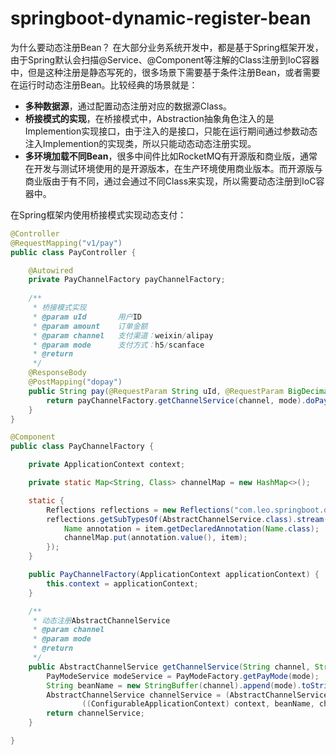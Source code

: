 # springboot-dynamic-register-bean
为什么要动态注册Bean？
在大部分业务系统开发中，都是基于Spring框架开发，由于Spring默认会扫描@Service、@Component等注解的Class注册到IoC容器中，但是这种注册是静态写死的，很多场景下需要基于条件注册Bean，或者需要在运行时动态注册Bean。比较经典的场景就是：
- **多种数据源**，通过配置动态注册对应的数据源Class。
- **桥接模式的实现**，在桥接模式中，Abstraction抽象角色注入的是Implemention实现接口，由于注入的是接口，只能在运行期间通过参数动态注入Implemention的实现类，所以只能动态动态注册实现。
- **多环境加载不同Bean**，很多中间件比如RocketMQ有开源版和商业版，通常在开发与测试环境使用的是开源版本，在生产环境使用商业版本。而开源版与商业版由于有不同，通过会通过不同Class来实现，所以需要动态注册到IoC容器中。


在Spring框架内使用桥接模式实现动态支付：
```java
@Controller
@RequestMapping("v1/pay")
public class PayController {

    @Autowired
    private PayChannelFactory payChannelFactory;
  
    /**
     * 桥接模式实现
     * @param uId       用户ID
     * @param amount    订单金额
     * @param channel   支付渠道：weixin/alipay
     * @param mode      支付方式：h5/scanface
     * @return
     */
    @ResponseBody
    @PostMapping("dopay")
    public String pay(@RequestParam String uId, @RequestParam BigDecimal amount, @RequestParam String channel, @RequestParam String mode) {
        return payChannelFactory.getChannelService(channel, mode).doPay(uId, amount);
    }
}
```

```java
@Component
public class PayChannelFactory {

    private ApplicationContext context;

    private static Map<String, Class> channelMap = new HashMap<>();

    static {
        Reflections reflections = new Reflections("com.leo.springboot.dynamic.register.bean.bridgepattern.channel");
        reflections.getSubTypesOf(AbstractChannelService.class).stream().forEach(item -> {
            Name annotation = item.getDeclaredAnnotation(Name.class);
            channelMap.put(annotation.value(), item);
        });
    }

    public PayChannelFactory(ApplicationContext applicationContext) {
        this.context = applicationContext;
    }

    /**
     * 动态注册AbstractChannelService
     * @param channel
     * @param mode
     * @return
     */
    public AbstractChannelService getChannelService(String channel, String mode) {
        PayModeService modeService = PayModeFactory.getPayMode(mode);
        String beanName = new StringBuffer(channel).append(mode).toString();
        AbstractChannelService channelService = (AbstractChannelService) ManualRegistBeanUtil.registerBean
                ((ConfigurableApplicationContext) context, beanName, channelMap.get(channel), modeService);
        return channelService;
    }

}
```
